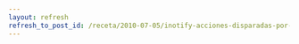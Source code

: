 ```yaml
---
layout: refresh
refresh_to_post_id: /receta/2010-07-05/inotify-acciones-disparadas-por-cambios-en-el-sistema-de-ficheros
---
```

